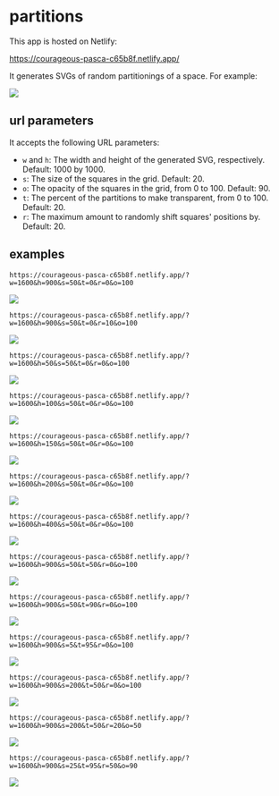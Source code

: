 # partitions

This app is hosted on Netlify:

https://courageous-pasca-c65b8f.netlify.app/

It generates SVGs of random partitionings of a space. For example:

![](https://courageous-pasca-c65b8f.netlify.app/)

## url parameters

It accepts the following URL parameters:

- `w` and `h`: The width and height of the generated SVG, respectively. Default: 1000 by 1000.
- `s`: The size of the squares in the grid. Default: 20.
- `o`: The opacity of the squares in the grid, from 0 to 100. Default: 90.
- `t`: The percent of the partitions to make transparent, from 0 to 100. Default: 20.
- `r`: The maximum amount to randomly shift squares' positions by. Default: 20.

## examples

`https://courageous-pasca-c65b8f.netlify.app/?w=1600&h=900&s=50&t=0&r=0&o=100`

![](https://courageous-pasca-c65b8f.netlify.app/?w=1600&h=900&s=50&t=0&r=0&o=100)

`https://courageous-pasca-c65b8f.netlify.app/?w=1600&h=900&s=50&t=0&r=10&o=100`

![](https://courageous-pasca-c65b8f.netlify.app/?w=1600&h=900&s=50&t=0&r=10&o=100)

`https://courageous-pasca-c65b8f.netlify.app/?w=1600&h=50&s=50&t=0&r=0&o=100`

![](https://courageous-pasca-c65b8f.netlify.app/?w=1600&h=50&s=50&t=0&r=0&o=100)

`https://courageous-pasca-c65b8f.netlify.app/?w=1600&h=100&s=50&t=0&r=0&o=100`

![](https://courageous-pasca-c65b8f.netlify.app/?w=1600&h=100&s=50&t=0&r=0&o=100)

`https://courageous-pasca-c65b8f.netlify.app/?w=1600&h=150&s=50&t=0&r=0&o=100`

![](https://courageous-pasca-c65b8f.netlify.app/?w=1600&h=150&s=50&t=0&r=0&o=100)

`https://courageous-pasca-c65b8f.netlify.app/?w=1600&h=200&s=50&t=0&r=0&o=100`

![](https://courageous-pasca-c65b8f.netlify.app/?w=1600&h=200&s=50&t=0&r=0&o=100)

`https://courageous-pasca-c65b8f.netlify.app/?w=1600&h=400&s=50&t=0&r=0&o=100`

![](https://courageous-pasca-c65b8f.netlify.app/?w=1600&h=400&s=50&t=0&r=0&o=100)

`https://courageous-pasca-c65b8f.netlify.app/?w=1600&h=900&s=50&t=50&r=0&o=100`

![](https://courageous-pasca-c65b8f.netlify.app/?w=1600&h=900&s=50&t=50&r=0&o=100)

`https://courageous-pasca-c65b8f.netlify.app/?w=1600&h=900&s=50&t=90&r=0&o=100`

![](https://courageous-pasca-c65b8f.netlify.app/?w=1600&h=900&s=50&t=90&r=0&o=100)

`https://courageous-pasca-c65b8f.netlify.app/?w=1600&h=900&s=5&t=95&r=0&o=100`

![](https://courageous-pasca-c65b8f.netlify.app/?w=1600&h=900&s=5&t=95&r=0&o=100)

`https://courageous-pasca-c65b8f.netlify.app/?w=1600&h=900&s=200&t=50&r=0&o=100`

![](https://courageous-pasca-c65b8f.netlify.app/?w=1600&h=900&s=200&t=50&r=0&o=100)

`https://courageous-pasca-c65b8f.netlify.app/?w=1600&h=900&s=200&t=50&r=20&o=50`

![](https://courageous-pasca-c65b8f.netlify.app/?w=1600&h=900&s=200&t=50&r=20&o=50)

`https://courageous-pasca-c65b8f.netlify.app/?w=1600&h=900&s=25&t=95&r=50&o=90`

![](https://courageous-pasca-c65b8f.netlify.app/?w=1600&h=900&s=25&t=95&r=50&o=90)
